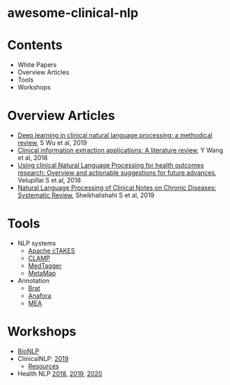 # awesome-clinical-nlp

# Contents
- White Papers
- Overview Articles
- Tools
- Workshops

# Overview Articles
- [Deep learning in clinical natural language processing: a methodical review](https://academic.oup.com/jamia/article-abstract/27/3/457/5651084), S Wu et al, 2019
- [Clinical information extraction applications: A literature review](https://www.sciencedirect.com/science/article/pii/S1532046417302563), Y Wang et al, 2018
- [Using clinical Natural Language Processing for health outcomes research: Overview and actionable suggestions for future advances](https://www.sciencedirect.com/science/article/pii/S1532046418302016), Velupillai S et al, 2018
- [Natural Language Processing of Clinical Notes on Chronic Diseases: Systematic Review](https://www.sciencedirect.com/science/article/pii/S1532046418302016#!), Sheikhalishahi S et al, 2019

# Tools
- NLP systems 
  - [Apache cTAKES](https://ctakes.apache.org/)
  - [CLAMP](https://clamp.uth.edu/) 
  - [MedTagger](https://github.com/medtagger/MedTagger)
  - [MetaMap](https://metamap.nlm.nih.gov/)
- Annotation
  - [Brat](https://brat.nlplab.org/)
  - [Anafora](https://github.com/weitechen/anafora)
  - [MEA](http://keighrim.github.io/mae-annotation/)

# Workshops 

- [BioNLP](https://aclweb.org/aclwiki/SIGBIOMED)  
- ClinicalNLP: [2019](https://clinical-nlp.github.io/2019/)
  - [Resources](https://clinical-nlp.github.io/2019/resources.html)
- Health NLP [2018](https://ohnlp.github.io/HealthNLP2018/healthnlp2018), [2019](https://ohnlp.github.io/HealthNLP2019/healthnlp2019), [2020](https://ohnlp.github.io/HealthNLP2020/healthnlp2020)

